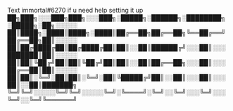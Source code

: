Text immortal#6270 if u need help setting it up
██╗███╗░░░███╗███╗░░░███╗░█████╗░██████╗░████████╗░█████╗░██╗░░░░░
██║████╗░████║████╗░████║██╔══██╗██╔══██╗╚══██╔══╝██╔══██╗██║░░░░░
██║██╔████╔██║██╔████╔██║██║░░██║██████╔╝░░░██║░░░███████║██║░░░░░
██║██║╚██╔╝██║██║╚██╔╝██║██║░░██║██╔══██╗░░░██║░░░██╔══██║██║░░░░░
██║██║░╚═╝░██║██║░╚═╝░██║╚█████╔╝██║░░██║░░░██║░░░██║░░██║███████╗
╚═╝╚═╝░░░░░╚═╝╚═╝░░░░░╚═╝░╚════╝░╚═╝░░╚═╝░░░╚═╝░░░╚═╝░░╚═╝╚══════╝

